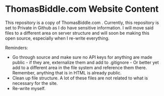 <h1> ThomasBiddle.com Website Content </h1>
<p>
This repository is a copy of ThomasBiddle.com . Currently, this repository is set to Private in Github as I do have sensitive information. I will move said files to a different area on server structure and will soon be making this open source, especially when I re-write everything.
</p>

Reminders:
<ul>
	<li> Go through source and make sure no API keys for anything are made public - if they are, externalize them and add to .gitignore - Or better yet add to a different area in the file system and reference them there. Remember, anything that is in HTML is already public. 
  <li> Clean up file structure. A lot of these files are not related to what is necessary for the site. 
	<li> Re-write myself.
</ul>

